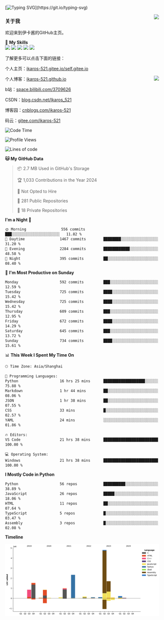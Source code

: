 [![Typing SVG](https://readme-typing-svg.herokuapp.com?size=25&duration=3000&color=8C43EA&vCenter=true&width=200&height=40&lines=Hi+Welcome+%F0%9F%91%8B%F0%9F%8F%BB;I'm+Love丶伊卡洛斯~~)](https://git.io/typing-svg)

<a href="#">
  <img align="right" src="https://github-readme-stats.vercel.app/api?username=Ikaros-521&count_private=true&show_icons=true&bg_color=15,f2f7fd,E0EAFC" />
</a>

### 关于我

欢迎来到伊卡酱的GitHub主页。

🌟 **My Skills**  
![](https://img.shields.io/badge/-C-A8B9CC?style=flat-square&logo=C&logoColor=fff)
![](https://img.shields.io/badge/-Python-3776AB?style=flat-square&logo=Python&logoColor=fff)
![](https://img.shields.io/badge/-JavaScript-F7DF1E?style=flat-square&logo=JavaScript&logoColor=fff)
![](https://img.shields.io/badge/-C++-00599C?style=flat-square&logo=Cpp&logoColor=fff)
![](https://img.shields.io/badge/-Linux-000000?style=flat-square&logo=Linux&logoColor=fff)

了解更多可以点击下面的链接：  

个人主页：[ikaros-521.gitee.io/self.gitee.io](https://ikaros-521.gitee.io/self.gitee.io/)  

<img align='right' src="https://github.com/Ikaros-521/Ikaros-521/assets/40910637/3a5e50bc-91dc-4aa5-b7a0-8b27ad1c2b33" height="330">

个人博客：[ikaros-521.github.io](https://ikaros-521.github.io/)  

b站：[space.bilibili.com/3709626](https://space.bilibili.com/3709626)  

CSDN：[blog.csdn.net/Ikaros_521](https://blog.csdn.net/Ikaros_521)  

博客园：[cnblogs.com/ikaros-521](https://www.cnblogs.com/ikaros-521)  

码云：[gitee.com/ikaros-521](https://gitee.com/ikaros-521)  


<!--START_SECTION:waka-->
![Code Time](http://img.shields.io/badge/Code%20Time-1%2C255%20hrs%2039%20mins-blue)

![Profile Views](http://img.shields.io/badge/Profile%20Views-13-blue)

![Lines of code](https://img.shields.io/badge/From%20Hello%20World%20I%27ve%20Written-13.9%20million%20lines%20of%20code-blue)

**🐱 My GitHub Data** 

> 📦 2.7 MB Used in GitHub's Storage 
 > 
> 🏆 1,033 Contributions in the Year 2024
 > 
> 🚫 Not Opted to Hire
 > 
> 📜 281 Public Repositories 
 > 
> 🔑 18 Private Repositories 
 > 
**I'm a Night 🦉** 

```text
🌞 Morning                556 commits         ███░░░░░░░░░░░░░░░░░░░░░░   11.82 % 
🌆 Daytime                1467 commits        ████████░░░░░░░░░░░░░░░░░   31.20 % 
🌃 Evening                2284 commits        ████████████░░░░░░░░░░░░░   48.58 % 
🌙 Night                  395 commits         ██░░░░░░░░░░░░░░░░░░░░░░░   08.40 % 
```
📅 **I'm Most Productive on Sunday** 

```text
Monday                   592 commits         ███░░░░░░░░░░░░░░░░░░░░░░   12.59 % 
Tuesday                  725 commits         ████░░░░░░░░░░░░░░░░░░░░░   15.42 % 
Wednesday                725 commits         ████░░░░░░░░░░░░░░░░░░░░░   15.42 % 
Thursday                 609 commits         ███░░░░░░░░░░░░░░░░░░░░░░   12.95 % 
Friday                   672 commits         ████░░░░░░░░░░░░░░░░░░░░░   14.29 % 
Saturday                 645 commits         ███░░░░░░░░░░░░░░░░░░░░░░   13.72 % 
Sunday                   734 commits         ████░░░░░░░░░░░░░░░░░░░░░   15.61 % 
```


📊 **This Week I Spent My Time On** 

```text
🕑︎ Time Zone: Asia/Shanghai

💬 Programming Languages: 
Python                   16 hrs 25 mins      ███████████████████░░░░░░   75.88 % 
Markdown                 1 hr 44 mins        ██░░░░░░░░░░░░░░░░░░░░░░░   08.06 % 
JSON                     1 hr 38 mins        ██░░░░░░░░░░░░░░░░░░░░░░░   07.55 % 
CSS                      33 mins             █░░░░░░░░░░░░░░░░░░░░░░░░   02.57 % 
YAML                     24 mins             ░░░░░░░░░░░░░░░░░░░░░░░░░   01.86 % 

🔥 Editors: 
VS Code                  21 hrs 38 mins      █████████████████████████   100.00 % 

💻 Operating System: 
Windows                  21 hrs 38 mins      █████████████████████████   100.00 % 
```

**I Mostly Code in Python** 

```text
Python                   56 repos            ██████████░░░░░░░░░░░░░░░   38.89 % 
JavaScript               26 repos            █████░░░░░░░░░░░░░░░░░░░░   18.06 % 
HTML                     11 repos            ██░░░░░░░░░░░░░░░░░░░░░░░   07.64 % 
TypeScript               5 repos             █░░░░░░░░░░░░░░░░░░░░░░░░   03.47 % 
Assembly                 3 repos             █░░░░░░░░░░░░░░░░░░░░░░░░   02.08 % 
```



**Timeline**

![Lines of Code chart](https://raw.githubusercontent.com/Ikaros-521/Ikaros-521/main/assets/bar_graph.png)


<!--END_SECTION:waka-->


<!--
**Ikaros-521/Ikaros-521** is a ✨ _special_ ✨ repository because its `README.md` (this file) appears on your GitHub profile.

Here are some ideas to get you started:

- 🔭 I’m currently working on ...
- 🌱 I’m currently learning ...
- 👯 I’m looking to collaborate on ...
- 🤔 I’m looking for help with ...
- 💬 Ask me about ...
- 📫 How to reach me: ...
- 😄 Pronouns: ...
- ⚡ Fun fact: ...
-->
